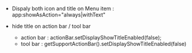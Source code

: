 * Dispaly both icon and title on Menu item : app:showAsAction="always|withText"




* hide title on action bar / tool bar 
   * action bar : actionBar.setDisplayShowTitleEnabled(false);
   * tool bar : getSupportActionBar().setDisplayShowTitleEnabled(false)
